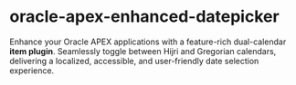 # oracle-apex-enhanced-datepicker

Enhance your Oracle APEX applications with a feature-rich dual-calendar **item plugin**. Seamlessly toggle between Hijri and Gregorian calendars, delivering a localized, accessible, and user-friendly date selection experience.
